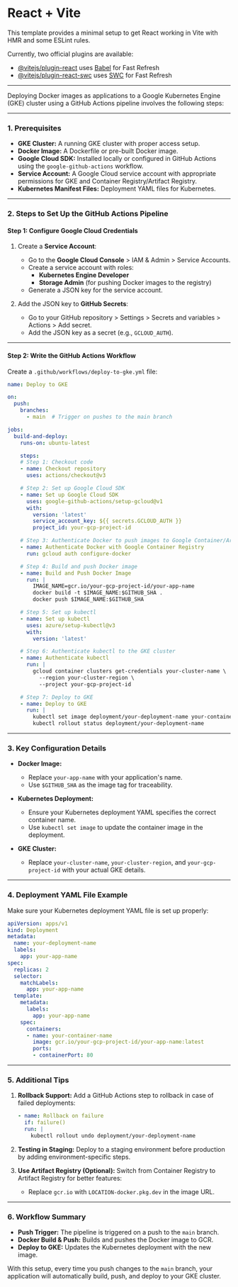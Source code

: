 # React + Vite

This template provides a minimal setup to get React working in Vite with HMR and some ESLint rules.

Currently, two official plugins are available:

- [@vitejs/plugin-react](https://github.com/vitejs/vite-plugin-react/blob/main/packages/plugin-react/README.md) uses [Babel](https://babeljs.io/) for Fast Refresh
- [@vitejs/plugin-react-swc](https://github.com/vitejs/vite-plugin-react-swc) uses [SWC](https://swc.rs/) for Fast Refresh



---

Deploying Docker images as applications to a Google Kubernetes Engine (GKE) cluster using a GitHub Actions pipeline involves the following steps:

---

### **1. Prerequisites**
- **GKE Cluster:** A running GKE cluster with proper access setup.
- **Docker Image:** A Dockerfile or pre-built Docker image.
- **Google Cloud SDK:** Installed locally or configured in GitHub Actions using the `google-github-actions` workflow.
- **Service Account:** A Google Cloud service account with appropriate permissions for GKE and Container Registry/Artifact Registry.
- **Kubernetes Manifest Files:** Deployment YAML files for Kubernetes.

---

### **2. Steps to Set Up the GitHub Actions Pipeline**

#### **Step 1: Configure Google Cloud Credentials**
1. Create a **Service Account**:
   - Go to the **Google Cloud Console** > IAM & Admin > Service Accounts.
   - Create a service account with roles:
     - **Kubernetes Engine Developer**
     - **Storage Admin** (for pushing Docker images to the registry)
   - Generate a JSON key for the service account.

2. Add the JSON key to **GitHub Secrets**:
   - Go to your GitHub repository > Settings > Secrets and variables > Actions > Add secret.
   - Add the JSON key as a secret (e.g., `GCLOUD_AUTH`).

---

#### **Step 2: Write the GitHub Actions Workflow**
Create a `.github/workflows/deploy-to-gke.yml` file:

```yaml
name: Deploy to GKE

on:
  push:
    branches:
      - main  # Trigger on pushes to the main branch

jobs:
  build-and-deploy:
    runs-on: ubuntu-latest

    steps:
    # Step 1: Checkout code
    - name: Checkout repository
      uses: actions/checkout@v3

    # Step 2: Set up Google Cloud SDK
    - name: Set up Google Cloud SDK
      uses: google-github-actions/setup-gcloud@v1
      with:
        version: 'latest'
        service_account_key: ${{ secrets.GCLOUD_AUTH }}
        project_id: your-gcp-project-id

    # Step 3: Authenticate Docker to push images to Google Container/Artifact Registry
    - name: Authenticate Docker with Google Container Registry
      run: gcloud auth configure-docker

    # Step 4: Build and push Docker image
    - name: Build and Push Docker Image
      run: |
        IMAGE_NAME=gcr.io/your-gcp-project-id/your-app-name
        docker build -t $IMAGE_NAME:$GITHUB_SHA .
        docker push $IMAGE_NAME:$GITHUB_SHA

    # Step 5: Set up kubectl
    - name: Set up kubectl
      uses: azure/setup-kubectl@v3
      with:
        version: 'latest'

    # Step 6: Authenticate kubectl to the GKE cluster
    - name: Authenticate kubectl
      run: |
        gcloud container clusters get-credentials your-cluster-name \
          --region your-cluster-region \
          --project your-gcp-project-id

    # Step 7: Deploy to GKE
    - name: Deploy to GKE
      run: |
        kubectl set image deployment/your-deployment-name your-container-name=gcr.io/your-gcp-project-id/your-app-name:$GITHUB_SHA
        kubectl rollout status deployment/your-deployment-name
```

---

### **3. Key Configuration Details**
- **Docker Image:**
  - Replace `your-app-name` with your application's name.
  - Use `$GITHUB_SHA` as the image tag for traceability.

- **Kubernetes Deployment:**
  - Ensure your Kubernetes deployment YAML specifies the correct container name.
  - Use `kubectl set image` to update the container image in the deployment.

- **GKE Cluster:**
  - Replace `your-cluster-name`, `your-cluster-region`, and `your-gcp-project-id` with your actual GKE details.

---

### **4. Deployment YAML File Example**
Make sure your Kubernetes deployment YAML file is set up properly:

```yaml
apiVersion: apps/v1
kind: Deployment
metadata:
  name: your-deployment-name
  labels:
    app: your-app-name
spec:
  replicas: 2
  selector:
    matchLabels:
      app: your-app-name
  template:
    metadata:
      labels:
        app: your-app-name
    spec:
      containers:
      - name: your-container-name
        image: gcr.io/your-gcp-project-id/your-app-name:latest
        ports:
        - containerPort: 80
```

---

### **5. Additional Tips**
1. **Rollback Support:** Add a GitHub Actions step to rollback in case of failed deployments:
   ```yaml
   - name: Rollback on failure
     if: failure()
     run: |
       kubectl rollout undo deployment/your-deployment-name
   ```

2. **Testing in Staging:** Deploy to a staging environment before production by adding environment-specific steps.

3. **Use Artifact Registry (Optional):** Switch from Container Registry to Artifact Registry for better features:
   - Replace `gcr.io` with `LOCATION-docker.pkg.dev` in the image URL.

---

### **6. Workflow Summary**
- **Push Trigger:** The pipeline is triggered on a push to the `main` branch.
- **Docker Build & Push:** Builds and pushes the Docker image to GCR.
- **Deploy to GKE:** Updates the Kubernetes deployment with the new image.

With this setup, every time you push changes to the `main` branch, your application will automatically build, push, and deploy to your GKE cluster.